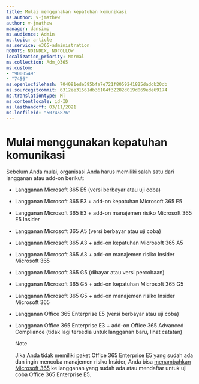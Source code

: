 ```yaml
---
title: Mulai menggunakan kepatuhan komunikasi
ms.author: v-jmathew
author: v-jmathew
manager: dansimp
ms.audience: Admin
ms.topic: article
ms.service: o365-administration
ROBOTS: NOINDEX, NOFOLLOW
localization_priority: Normal
ms.collection: Adm_O365
ms.custom:
- "9000549"
- "7456"
ms.openlocfilehash: 704091ede595bfa7e721f8059241825daddb20db
ms.sourcegitcommit: 6312ee31561db36104f32282d019d069ede69174
ms.translationtype: MT
ms.contentlocale: id-ID
ms.lasthandoff: 03/11/2021
ms.locfileid: "50745876"
---
```

# <a name="get-started-with-communication-compliance"></a>Mulai menggunakan kepatuhan komunikasi

Sebelum Anda mulai, organisasi Anda harus memiliki salah satu dari langganan atau add-on berikut:

* Langganan Microsoft 365 E5 (versi berbayar atau uji coba)
* Langganan Microsoft 365 E3 + add-on kepatuhan Microsoft 365 E5
* Langganan Microsoft 365 E3 + add-on manajemen risiko Microsoft 365 E5 Insider
* Langganan Microsoft 365 A5 (versi berbayar atau uji coba)
* Langganan Microsoft 365 A3 + add-on kepatuhan Microsoft 365 A5
* Langganan Microsoft 365 A3 + add-on manajemen risiko Insider Microsoft 365
* Langganan Microsoft 365 G5 (dibayar atau versi percobaan)
* Langganan Microsoft 365 G5 + add-on kepatuhan Microsoft 365 G5
* Langganan Microsoft 365 G5 + add-on manajemen risiko Insider Microsoft 365
* Langganan Office 365 Enterprise E5 (versi berbayar atau uji coba)
* Langganan Office 365 Enterprise E3 + add-on Office 365 Advanced Compliance (tidak lagi tersedia untuk langganan baru, lihat catatan)

    > [!NOTE]
    > Jika Anda tidak memiliki paket Office 365 Enterprise E5 yang sudah ada dan ingin mencoba manajemen risiko Insider, Anda bisa [menambahkan Microsoft 365](https://go.microsoft.com/fwlink/?linkid=2130508) ke langganan yang sudah ada atau mendaftar untuk uji coba Office 365 Enterprise E5.
